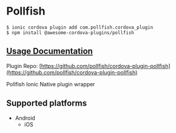 # Pollfish

```text
$ ionic cordova plugin add com.pollfish.cordova_plugin
$ npm install @awesome-cordova-plugins/pollfish
```

## [Usage Documentation](https://danielsogl.gitbook.io/awesome-cordova-plugins/plugins/pollfish/)

Plugin Repo: [https://github.com/pollfish/cordova-plugin-pollfish](https://github.com/pollfish/cordova-plugin-pollfish)

Pollfish Ionic Native plugin wrapper

## Supported platforms

* Android
  * iOS

